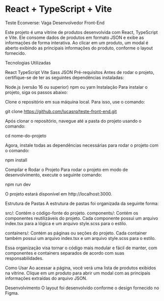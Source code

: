 # React + TypeScript + Vite

Teste Econverse: Vaga Desenvolvedor Front-End

Este projeto é uma vitrine de produtos desenvolvida com React, TypeScript e Vite. Ele consome dados de produtos em formato JSON e exibe as informações de forma interativa. Ao clicar em um produto, um modal é aberto exibindo as principais informações do produto, conforme o layout fornecido.

Tecnologias Utilizadas

React
TypeScript
Vite
Sass
JSON
Pré-requisitos
Antes de rodar o projeto, certifique-se de ter as seguintes dependências instaladas:

Node.js (versão 16 ou superior)
npm ou yarn
Instalação
Para instalar o projeto, siga os passos abaixo:

Clone o repositório em sua máquina local. Para isso, use o comando:

git clone https://github.com/lucasrq/teste-front-end.git

Após clonar o repositório, navegue até a pasta do projeto usando o comando:

cd nome-do-projeto

Agora, instale todas as dependências necessárias para rodar o projeto com o comando:

npm install

Compilar e Rodar o Projeto
Para rodar o projeto em modo de desenvolvimento, execute o seguinte comando:

npm run dev

O projeto estará disponível em http://localhost:3000.


Estrutura de Pastas
A estrutura de pastas foi organizada da seguinte forma:

src/: Contém o código-fonte do projeto.
components/: Contém os componentes reutilizáveis do projeto.
    Cada componente possui um arquivo index.tsx para a lógica e um arquivo style.scss para o estilo.

containers/: Contém as páginas ou seções do projeto.
    Cada container também possui um arquivo index.tsx e um arquivo style.scss para o estilo.

Essa organização visa tornar o código mais modular e fácil de manter, com componentes e containers separados de acordo com suas responsabilidades.

Como Usar
Ao acessar a página, você verá uma lista de produtos exibidos na vitrine.
Clique em um produto para abrir um modal com as principais informações extraídas do arquivo JSON.

Desenvolvimento
O layout foi desenvolvido conforme o design fornecido no Figma. 
